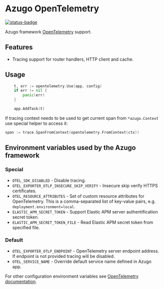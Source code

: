 # Azugo OpenTelemetry

[![status-badge](https://ci.azugo.io/api/badges/azugo/opentelemetry/status.svg)](https://ci.azugo.io/azugo/opentelemetry)

Azugo framework [OpenTelemetry](https://opentelemetry.io) support.

## Features

* Tracing support for router handlers, HTTP client and cache.

## Usage

```go
	t, err := opentelemetry.Use(app, config)
	if err != nil {
		panic(err)
	}

	app.AddTask(t)
```

If tracing context needs to be used to get current span from `*azugo.Context` use special helper to access it:

```go
span := trace.SpanFromContext(opentelemetry.FromContext(ctx))
```

## Environment variables used by the Azugo framework

### Special

* `OTEL_SDK_DISABLED` - Disable tracing.
* `OTEL_EXPORTER_OTLP_INSECURE_SKIP_VERIFY` - Insecure skip verify HTTPS certificates.
* `OTEL_RESOURCE_ATTRIBUTES` - Set of custom resource attributes for OpenTelemetry. This is a comma-separated list of key-value pairs, e.g. `deployment.environment=local`.
* `ELASTIC_APM_SECRET_TOKEN` - Support Elastic APM server authentification secret token.
* `ELASTIC_APM_SECRET_TOKEN_FILE` - Read Elastic APM secret token from specified file.

### Default

* `OTEL_EXPORTER_OTLP_ENDPOINT` - OpenTelemetry server endpoint address. If endpoint is not provided tracing will be disabled.
* `OTEL_SERVICE_NAME` - Override default service name defined in Azugo app.

For other configuration environment variables see [OpenTelemetry documentation](https://opentelemetry.io/docs/languages/sdk-configuration/).
